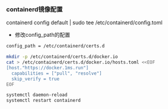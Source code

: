 ### containerd镜像配置
containerd config default | sudo tee /etc/containerd/config.toml
- 修改config_path的配置
```bash
config_path = /etc/containerd/certs.d

mkdir -p /etc/containerd/certs.d/docker.io
cat > /etc/containerd/certs.d/docker.io/hosts.toml <<EOF
[host."https://docker.1ms.run"]
  capabilities = ["pull", "resolve"]
  skip_verify = true
EOF

systemctl daemon-reload
systemctl restart containerd
```
